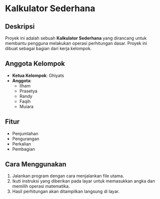 # Kalkulator Sederhana

## Deskripsi
Proyek ini adalah sebuah **Kalkulator Sederhana** yang dirancang untuk membantu pengguna melakukan operasi perhitungan dasar. Proyek ini dibuat sebagai bagian dari kerja kelompok.

## Anggota Kelompok
- **Ketua Kelompok**: Ghiyats
- **Anggota**:
  - Ilham
  - Prasetya
  - Randy
  - Faqih
  - Muiara

## Fitur
- Penjumlahan
- Pengurangan
- Perkalian
- Pembagian

## Cara Menggunakan
1. Jalankan program dengan cara menjalankan file utama.
2. Ikuti instruksi yang diberikan pada layar untuk memasukkan angka dan memilih operasi matematika.
3. Hasil perhitungan akan ditampilkan langsung di layar.
